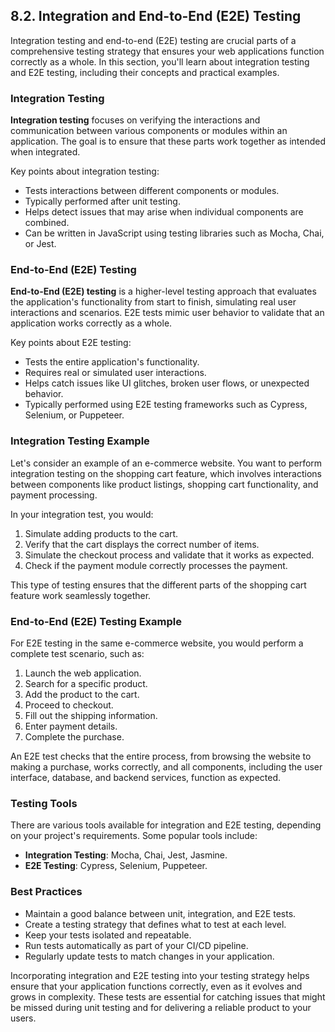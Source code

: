 ## 8.2. Integration and End-to-End (E2E) Testing

Integration testing and end-to-end (E2E) testing are crucial parts of a comprehensive testing strategy that ensures your web applications function correctly as a whole. In this section, you'll learn about integration testing and E2E testing, including their concepts and practical examples.

### Integration Testing

**Integration testing** focuses on verifying the interactions and communication between various components or modules within an application. The goal is to ensure that these parts work together as intended when integrated.

Key points about integration testing:

- Tests interactions between different components or modules.
- Typically performed after unit testing.
- Helps detect issues that may arise when individual components are combined.
- Can be written in JavaScript using testing libraries such as Mocha, Chai, or Jest.

### End-to-End (E2E) Testing

**End-to-End (E2E) testing** is a higher-level testing approach that evaluates the application's functionality from start to finish, simulating real user interactions and scenarios. E2E tests mimic user behavior to validate that an application works correctly as a whole.

Key points about E2E testing:

- Tests the entire application's functionality.
- Requires real or simulated user interactions.
- Helps catch issues like UI glitches, broken user flows, or unexpected behavior.
- Typically performed using E2E testing frameworks such as Cypress, Selenium, or Puppeteer.

### Integration Testing Example

Let's consider an example of an e-commerce website. You want to perform integration testing on the shopping cart feature, which involves interactions between components like product listings, shopping cart functionality, and payment processing.

In your integration test, you would:

1. Simulate adding products to the cart.
2. Verify that the cart displays the correct number of items.
3. Simulate the checkout process and validate that it works as expected.
4. Check if the payment module correctly processes the payment.

This type of testing ensures that the different parts of the shopping cart feature work seamlessly together.

### End-to-End (E2E) Testing Example

For E2E testing in the same e-commerce website, you would perform a complete test scenario, such as:

1. Launch the web application.
2. Search for a specific product.
3. Add the product to the cart.
4. Proceed to checkout.
5. Fill out the shipping information.
6. Enter payment details.
7. Complete the purchase.

An E2E test checks that the entire process, from browsing the website to making a purchase, works correctly, and all components, including the user interface, database, and backend services, function as expected.

### Testing Tools

There are various tools available for integration and E2E testing, depending on your project's requirements. Some popular tools include:

- **Integration Testing**: Mocha, Chai, Jest, Jasmine.
- **E2E Testing**: Cypress, Selenium, Puppeteer.

### Best Practices

- Maintain a good balance between unit, integration, and E2E tests.
- Create a testing strategy that defines what to test at each level.
- Keep your tests isolated and repeatable.
- Run tests automatically as part of your CI/CD pipeline.
- Regularly update tests to match changes in your application.

Incorporating integration and E2E testing into your testing strategy helps ensure that your application functions correctly, even as it evolves and grows in complexity. These tests are essential for catching issues that might be missed during unit testing and for delivering a reliable product to your users.
